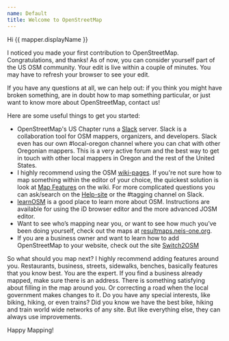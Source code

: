 ```yaml
---
name: Default
title: Welcome to OpenStreetMap
---
```


Hi {{ mapper.displayName }}

I noticed you made your first contribution to OpenStreetMap. Congratulations, and thanks! As of now, you can consider yourself part of the US OSM community. Your edit is live within a couple of minutes. You may have to refresh your browser to see your edit.

If you have any questions at all, we can help out: if you think you might have broken something, are in doubt how to map something particular, or just want to know more about OpenStreetMap, contact us!

Here are some useful things to get you started:

* OpenStreetMap's US Chapter runs a [Slack](https://slack.openstreetmap.us/) server.  Slack is a collaboration tool for OSM mappers, organizers, and developers.  Slack even has our own #local-oregon channel where you can chat with other Oregonian mappers. This is a very active forum and the best way to get in touch with other local mappers in Oregon and the rest of the United States.
* I highly recommend using the OSM [wiki-pages](https://wiki.openstreetmap.org/). If you're not sure how to map something within the editor of your choice, the quickest solution is look at [Map Features](https://wiki.openstreetmap.org/wiki/Map_Features) on the wiki. For more complicated questions you can ask/search on the [Help-site](https://help.openstreetmap.org/) or the #tagging channel on Slack.
* [learnOSM](https://learnosm.org/) is a good place to learn more about OSM. Instructions are available for using the iD browser editor and the more advanced JOSM editor.
* Want to see who’s mapping near you, or want to see how much you’ve been doing yourself, check out the maps at [resultmaps.neis-one.org](https://resultmaps.neis-one.org/).
* If you are a business owner and want to learn how to add OpenStreetMap to your website, check out the site [Switch2OSM](https://switch2osm.org/)

So what should you map next? I highly recommend adding features around you. Restaurants, business, streets, sidewalks, benches, basically features that you know best. You are the expert. If you find a business already mapped, make sure there is an address. There is something satisfying about filling in the map around you. Or correcting a road when the local government makes changes to it. Do you have any special interests, like biking, hiking, or even trains? Did you know we have the best bike, hiking and train world wide networks of any site. But like everything else, they can always use improvements.

Happy Mapping!
